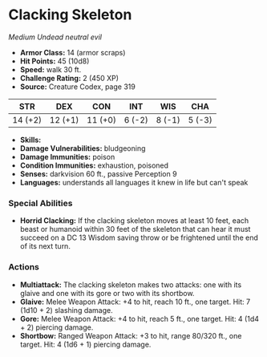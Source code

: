 # Clacking Skeleton

*Medium* *Undead* *neutral evil*

- **Armor Class:** 14 (armor scraps)
- **Hit Points:** 45 (10d8)
- **Speed:** walk 30 ft.
- **Challenge Rating:** 2 (450 XP)
- **Source:** Creature Codex, page 319

| STR | DEX | CON | INT | WIS | CHA |
| --- | --- | --- | --- | --- | --- |
| 14 (+2) | 12 (+1) | 11 (+0) | 6 (-2) | 8 (-1) | 5 (-3) |

- **Skills:** 
- **Damage Vulnerabilities:** bludgeoning
- **Damage Immunities:** poison
- **Condition Immunities:** exhaustion, poisoned
- **Senses:** darkvision 60 ft., passive Perception 9
- **Languages:** understands all languages it knew in life but can't speak

### Special Abilities

- **Horrid Clacking:** If the clacking skeleton moves at least 10 feet, each beast or humanoid within 30 feet of the skeleton that can hear it must succeed on a DC 13 Wisdom saving throw or be frightened until the end of its next turn.

### Actions

- **Multiattack:** The clacking skeleton makes two attacks: one with its glaive and one with its gore or two with its shortbow.
- **Glaive:** Melee Weapon Attack: +4 to hit, reach 10 ft., one target. Hit: 7 (1d10 + 2) slashing damage.
- **Gore:** Melee Weapon Attack: +4 to hit, reach 5 ft., one target. Hit: 4 (1d4 + 2) piercing damage.
- **Shortbow:** Ranged Weapon Attack: +3 to hit, range 80/320 ft., one target. Hit: 4 (1d6 + 1) piercing damage.


